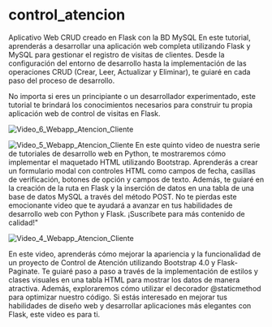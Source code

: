 # control_atencion
Aplicativo Web  CRUD creado en Flask con la BD MySQL
En este tutorial, aprenderás a desarrollar una aplicación web completa utilizando Flask y MySQL para gestionar el registro de visitas de clientes. Desde la configuración del entorno de desarrollo hasta la implementación de las operaciones CRUD (Crear, Leer, Actualizar y Eliminar), te guiaré en cada paso del proceso de desarrollo.

No importa si eres un principiante o un desarrollador experimentado, este tutorial te brindará los conocimientos necesarios para construir tu propia aplicación web de control de visitas en Flask. 

![Video_6_Webapp_Atencion_Cliente](https://github.com/mectoys/control_atencion/assets/7143758/71972fc4-1905-4767-91be-84f464e61119)


![Video_5_Webapp_Atencion_Cliente](https://github.com/mectoys/control_atencion/assets/7143758/4b11eeb4-9fbf-4f60-8ee4-8dcafb7d0b8a)
En este quinto video de nuestra serie de tutoriales de desarrollo web en Python, te mostraremos cómo implementar el maquetado HTML utilizando Bootstrap. Aprenderás a crear un formulario modal con controles HTML como campos de fecha, casillas de verificación, botones de opción y campos de texto. Además, te guiaré en la creación de la ruta en Flask y la inserción de datos en una tabla de una base de datos MySQL a través del método POST. No te pierdas este emocionante video que te ayudará a avanzar en tus habilidades de desarrollo web con Python y Flask. ¡Suscríbete para más contenido de calidad!"

![Video_4_Webapp_Atencion_Cliente](https://github.com/mectoys/control_atencion/assets/7143758/9fbd303c-715e-4816-bb74-de5c797c770c)

En este video, aprenderás cómo mejorar la apariencia y la funcionalidad de un proyecto de Control de Atención utilizando Bootstrap 4.0 y Flask-Paginate. Te guiaré paso a paso a través de la implementación de estilos y clases visuales en una tabla HTML para mostrar los datos de manera atractiva. Además, exploraremos cómo utilizar el decorador @staticmethod para optimizar nuestro código. Si estás interesado en mejorar tus habilidades de diseño web y desarrollar aplicaciones más elegantes con Flask, este video es para ti.
